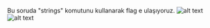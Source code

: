 Bu soruda "strings" komutunu kullanarak flag e ulaşıyoruz.
![alt text](https://github.com/MuCyberLab/CTF/blob/master/Stegano/200.JPG?raw=true)
![alt text](https://github.com/MuCyberLab/CTF/blob/master/Stegano/200-2.JPG?raw=true)
